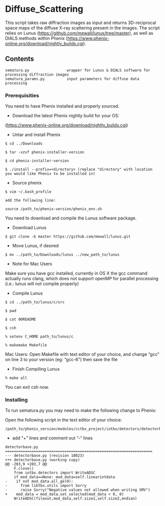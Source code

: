 # Diffuse_Scattering

This script takes raw diffraction images as input and returns 3D-reciprocal space maps of the diffuse X-ray scattering present in the images. The script relies on Lunus (https://github.com/mewall/lunus/tree/master), as well as DIALS methods within Phenix (https://www.phenix-online.org/download/nightly_builds.cgi).

## Contents

```
sematura.py                 wrapper for Lunus & DIALS software for processing diffraction images
sematura_params.py          input parameters for diffuse data processing
```

### Prerequisities

You need to have Phenix installed and properly sourced.

* Download the latest Phenix nightly build for your OS:

(https://www.phenix-online.org/download/nightly_builds.cgi)

* Untar and install Phenix

```
$ cd ../Downloads

$ tar -xzvf phenix-installer-version

$ cd phenix-installer-version

$ ./install --prefix=<directory> (replace "directory" with location you would like Phenix to be installed in)
```

* Source phenix

```
$ vim ~/.bash_profile

add the following line:

source /path_to/phenix-version/phenix_env.sh

```


You need to download and compile the Lunus software package.

* Download Lunus

```
$ git clone -b master https://github.com/mewall/lunus.git
```

* Move Lunus, if desired

```
$ mv ../path_to/Downloads/lunus ../new_path_to/lunus
```

* Note for Mac Users

Make sure you have gcc installed, currently in OS X the gcc command actually runs clang, which does not support openMP for parallel processing (i.e.: lunus will not compile properly)

* Compile Lunus

```
$ cd ../path_to/lunus/c/src

$ pwd

$ cat 00README

$ csh

% setenv C_HOME path_to/lunus/c

% makemake Makefile
```
Mac Users: Open Makefile with text editor of your choice, and change “gcc” on line 3 to your version (eg: “gcc-6”) then save the file

* Finish Compiling Lunus

```
% make all
```

You can exit csh now.


### Installing

To run sematura.py you may need to make the following change to Phenix:

Open the following script in the text editor of your choice:

```
/path_to/phenix_version/modules/cctbx_project/iotbx/detectors/detectorbase.py
```
* add “+” lines and comment out “-“ lines

```
detectorbase.py
===================================================================
--- detectorbase.py (revision 18023)
+++ detectorbase.py (working copy)
@@ -203,9 +203,7 @@
    F.close()
    from iotbx.detectors import WriteADSC
    if mod_data==None: mod_data=self.linearintdata
-    if not mod_data.all_ge(0):
-      from libtbx.utils import Sorry
-      raise Sorry("Negative values not allowed when writing SMV")
+    mod_data = mod_data.set_selected(mod_data < 0, 0)
    WriteADSC(fileout,mod_data,self.size1,self.size2,endian)
```

